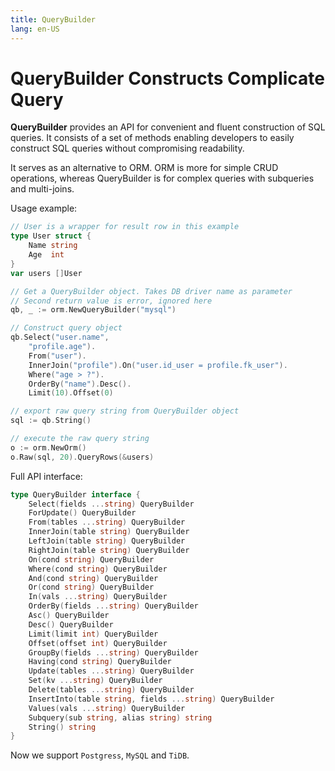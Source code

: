 ```yaml
---
title: QueryBuilder
lang: en-US
---
```


# QueryBuilder Constructs Complicate Query

**QueryBuilder** provides an API for convenient and fluent construction of SQL queries. It consists of a set of methods enabling developers to easily construct SQL queries without compromising readability.

It serves as an alternative to ORM. ORM is more for simple CRUD operations, whereas QueryBuilder is for complex queries with subqueries and multi-joins.

Usage example:

```go
// User is a wrapper for result row in this example
type User struct {
	Name string
	Age  int
}
var users []User

// Get a QueryBuilder object. Takes DB driver name as parameter
// Second return value is error, ignored here
qb, _ := orm.NewQueryBuilder("mysql")

// Construct query object
qb.Select("user.name",
	"profile.age").
	From("user").
	InnerJoin("profile").On("user.id_user = profile.fk_user").
	Where("age > ?").
	OrderBy("name").Desc().
	Limit(10).Offset(0)

// export raw query string from QueryBuilder object
sql := qb.String()

// execute the raw query string
o := orm.NewOrm()
o.Raw(sql, 20).QueryRows(&users)
```

Full API interface:

```go
type QueryBuilder interface {
	Select(fields ...string) QueryBuilder
	ForUpdate() QueryBuilder
	From(tables ...string) QueryBuilder
	InnerJoin(table string) QueryBuilder
	LeftJoin(table string) QueryBuilder
	RightJoin(table string) QueryBuilder
	On(cond string) QueryBuilder
	Where(cond string) QueryBuilder
	And(cond string) QueryBuilder
	Or(cond string) QueryBuilder
	In(vals ...string) QueryBuilder
	OrderBy(fields ...string) QueryBuilder
	Asc() QueryBuilder
	Desc() QueryBuilder
	Limit(limit int) QueryBuilder
	Offset(offset int) QueryBuilder
	GroupBy(fields ...string) QueryBuilder
	Having(cond string) QueryBuilder
	Update(tables ...string) QueryBuilder
	Set(kv ...string) QueryBuilder
	Delete(tables ...string) QueryBuilder
	InsertInto(table string, fields ...string) QueryBuilder
	Values(vals ...string) QueryBuilder
	Subquery(sub string, alias string) string
	String() string
}
```

Now we support `Postgress`, `MySQL` and `TiDB`.